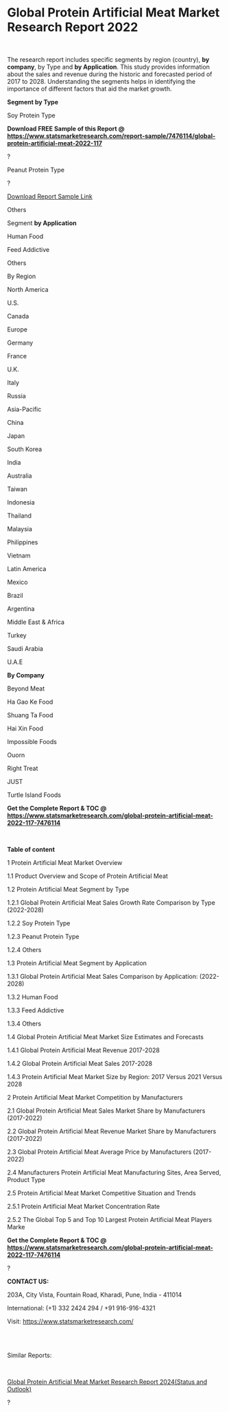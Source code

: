 <h1>Global Protein Artificial Meat Market Research Report 2022</h1><br/><p>The research report includes specific segments by region (country), <strong>by company</strong>, by Type and <strong>by Application</strong>. This study provides information about the sales and revenue during the historic and forecasted period of 2017 to 2028. Understanding the segments helps in identifying the importance of different factors that aid the market growth.</p>
 
 
 
 <p><strong>Segment by Type</strong></p>
 
 
 
 <p>Soy Protein Type</p>
 
 
 
 <div><b>Download FREE Sample of this Report @ <a href="https://www.statsmarketresearch.com/download-free-sample/7476114/global-protein-artificial-meat-2022-117">https://www.statsmarketresearch.com/report-sample/7476114/global-protein-artificial-meat-2022-117</a></b></div>
 
 
 
 <p>? </p>
 
 
 
 <p>Peanut Protein Type</p>
 
 
 
 <p>? </p>
 
 
 
 <p><a href="https://www.statsmarketresearch.com/download-free-sample/7476114/global-protein-artificial-meat-2022-117">Download Report Sample Link</a></p>
 
 
 
 <p>Others</p>
 
 
 
 <p>Segment <strong>by Application</strong></p>
 
 
 
 <p>Human Food</p>
 
 
 
 <p>Feed Addictive</p>
 
 
 
 <p>Others</p>
 
 
 
 <p>By Region</p>
 
 
 
 <p>North America</p>
 
 
 
 <p>U.S.</p>
 
 
 
 <p>Canada</p>
 
 
 
 <p>Europe</p>
 
 
 
 <p>Germany</p>
 
 
 
 <p>France</p>
 
 
 
 <p>U.K.</p>
 
 
 
 <p>Italy</p>
 
 
 
 <p>Russia</p>
 
 
 
 <p>Asia-Pacific</p>
 
 
 
 <p>China</p>
 
 
 
 <p>Japan</p>
 
 
 
 <p>South Korea</p>
 
 
 
 <p>India</p>
 
 
 
 <p>Australia</p>
 
 
 
 <p>Taiwan</p>
 
 
 
 <p>Indonesia</p>
 
 
 
 <p>Thailand</p>
 
 
 
 <p>Malaysia</p>
 
 
 
 <p>Philippines</p>
 
 
 
 <p>Vietnam</p>
 
 
 
 <p>Latin America</p>
 
 
 
 <p>Mexico</p>
 
 
 
 <p>Brazil</p>
 
 
 
 <p>Argentina</p>
 
 
 
 <p>Middle East & Africa</p>
 
 
 
 <p>Turkey</p>
 
 
 
 <p>Saudi Arabia</p>
 
 
 
 <p>U.A.E</p>
 
 
 
 <p><strong>By Company</strong></p>
 
 
 
 <p>Beyond Meat</p>
 
 
 
 <p>Ha Gao Ke Food</p>
 
 
 
 <p>Shuang Ta Food</p>
 
 
 
 <p>Hai Xin Food</p>
 
 
 
 <p>Impossible Foods</p>
 
 
 
 <p>Ouorn</p>
 
 
 
 <p>Right Treat</p>
 
 
 
 <p>JUST</p>
 
 
 
 <p>Turtle Island Foods</p>
 
 
 
 <div><b>Get the Complete Report & TOC @ <a href="https://www.statsmarketresearch.com/global-protein-artificial-meat-2022-117-7476114">https://www.statsmarketresearch.com/global-protein-artificial-meat-2022-117-7476114</a></b></div>
 
 
 
 <p><br />
 
 <b>Table of content</b></p>
 
 
 
 <p>1 Protein Artificial Meat Market Overview<br />
 
 1.1 Product Overview and Scope of Protein Artificial Meat<br />
 
 1.2 Protein Artificial Meat Segment by Type<br />
 
 1.2.1 Global Protein Artificial Meat Sales Growth Rate Comparison by Type (2022-2028)<br />
 
 1.2.2 Soy Protein Type<br />
 
 1.2.3 Peanut Protein Type<br />
 
 1.2.4 Others<br />
 
 1.3 Protein Artificial Meat Segment by Application<br />
 
 1.3.1 Global Protein Artificial Meat Sales Comparison by Application: (2022-2028)<br />
 
 1.3.2 Human Food<br />
 
 1.3.3 Feed Addictive<br />
 
 1.3.4 Others<br />
 
 1.4 Global Protein Artificial Meat Market Size Estimates and Forecasts<br />
 
 1.4.1 Global Protein Artificial Meat Revenue 2017-2028<br />
 
 1.4.2 Global Protein Artificial Meat Sales 2017-2028<br />
 
 1.4.3 Protein Artificial Meat Market Size by Region: 2017 Versus 2021 Versus 2028<br />
 
 2 Protein Artificial Meat Market Competition by Manufacturers<br />
 
 2.1 Global Protein Artificial Meat Sales Market Share by Manufacturers (2017-2022)<br />
 
 2.2 Global Protein Artificial Meat Revenue Market Share by Manufacturers (2017-2022)<br />
 
 2.3 Global Protein Artificial Meat Average Price by Manufacturers (2017-2022)<br />
 
 2.4 Manufacturers Protein Artificial Meat Manufacturing Sites, Area Served, Product Type<br />
 
 2.5 Protein Artificial Meat Market Competitive Situation and Trends<br />
 
 2.5.1 Protein Artificial Meat Market Concentration Rate<br />
 
 2.5.2 The Global Top 5 and Top 10 Largest Protein Artificial Meat Players Marke</p>
 
 
 
 <div><b>Get the Complete Report & TOC @ <a href="https://www.statsmarketresearch.com/global-protein-artificial-meat-2022-117-7476114">https://www.statsmarketresearch.com/global-protein-artificial-meat-2022-117-7476114</a></b></div>
 
 
 
 <p>? </p>
 
 
 
 <p><b>CONTACT US:</b><br />
 
 203A, City Vista, Fountain Road, Kharadi, Pune, India - 411014<br />
 
 International: (+1) 332 2424 294 / +91 916-916-4321<br />
 
 Visit: <a href="https://www.statsmarketresearch.com/">https://www.statsmarketresearch.com/</a><br />
 
 <br />
 
 <br />
 
 Similar Reports:<br />
 
 <br />
 
 <a href="https://www.statsmarketresearch.com/global-protein-artificial-meat-2024-209-7991827">Global Protein Artificial Meat Market Research Report 2024(Status and Outlook)</a><br />
 
 ? </p>